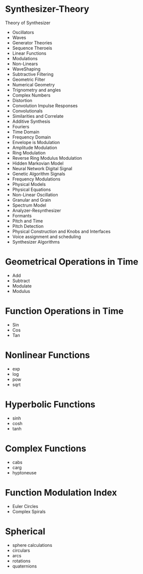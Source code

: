 # Synthesizer-Theory
Theory of Synthesizer

* Oscillators 
* Waves
* Generator Theories
* Sequence Theroeis
* Linear Functions
* Modulations
* Non-Linears
* WaveShaping 
* Subtractive Filtering
* Geometric Filter 
* Numerical Geometry 
* Trignometry and angles
* Complex Numbers
* Distortion
* Convolution Impulse Responses
* Convolutionals
* Similarities and Correlate
* Additive Synthesis
* Fouriers 
* Time Domain
* Frequency Domain 
* Envelope is Modulation
* Amplitude Modulation
* Ring Modulation
* Reverse Ring Modulus Modulation 
* Hidden Markovian Model
* Neural Network Digital Signal
* Genetic Algorithm Signals
* Frequency Modulations
* Physical Models
* Physical Equations
* Non-Linear Oscillation
* Granular and Grain 
* Spectrum Model
* Analyzer-Resynthesizer
* Formants 
* Pitch and Time
* Pitch Detection
* Physical Construction and Knobs and Interfaces
* Voice assignment and scheduling 
* Synthesizer Algorithms

# Geometrical Operations in Time
* Add
* Subtract
* Modulate
* Modulus

# Function Operations in Time 
* Sin
* Cos
* Tan

# Nonlinear Functions 
* exp
* log
* pow
* sqrt

# Hyperbolic Functions
* sinh
* cosh
* tanh

# Complex Functions
* cabs
* carg
* hyptoneuse

# Function Modulation Index
* Euler Circles
* Complex Spirals

# Spherical
* sphere calculations
* circulars
* arcs
* rotations
* quaternions



